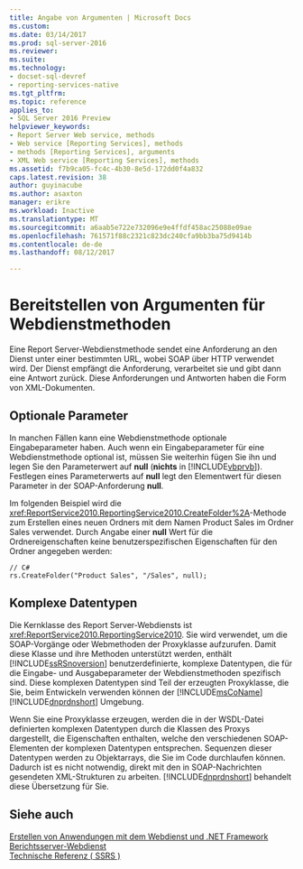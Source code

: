 ```yaml
---
title: Angabe von Argumenten | Microsoft Docs
ms.custom: 
ms.date: 03/14/2017
ms.prod: sql-server-2016
ms.reviewer: 
ms.suite: 
ms.technology:
- docset-sql-devref
- reporting-services-native
ms.tgt_pltfrm: 
ms.topic: reference
applies_to:
- SQL Server 2016 Preview
helpviewer_keywords:
- Report Server Web service, methods
- Web service [Reporting Services], methods
- methods [Reporting Services], arguments
- XML Web service [Reporting Services], methods
ms.assetid: f7b9ca05-fc4c-4b30-8e5d-172dd0f4a832
caps.latest.revision: 38
author: guyinacube
ms.author: asaxton
manager: erikre
ms.workload: Inactive
ms.translationtype: MT
ms.sourcegitcommit: a6aab5e722e732096e9e4ffdf458ac25088e09ae
ms.openlocfilehash: 761571f88c2321c823dc240cfa9bb3ba75d9414b
ms.contentlocale: de-de
ms.lasthandoff: 08/12/2017

---
```

# <a name="supplying-web-service-method-arguments"></a>Bereitstellen von Argumenten für Webdienstmethoden
  Eine Report Server-Webdienstmethode sendet eine Anforderung an den Dienst unter einer bestimmten URL, wobei SOAP über HTTP verwendet wird. Der Dienst empfängt die Anforderung, verarbeitet sie und gibt dann eine Antwort zurück. Diese Anforderungen und Antworten haben die Form von XML-Dokumenten.  
  
## <a name="optional-parameters"></a>Optionale Parameter  
 In manchen Fällen kann eine Webdienstmethode optionale Eingabeparameter haben. Auch wenn ein Eingabeparameter für eine Webdienstmethode optional ist, müssen Sie weiterhin fügen Sie ihn und legen Sie den Parameterwert auf **null** (**nichts** in [!INCLUDE[vbprvb](../../../includes/vbprvb-md.md)]). Festlegen eines Parameterwerts auf **null** legt den Elementwert für diesen Parameter in der SOAP-Anforderung **null**.  
  
 Im folgenden Beispiel wird die <xref:ReportService2010.ReportingService2010.CreateFolder%2A>-Methode zum Erstellen eines neuen Ordners mit dem Namen Product Sales im Ordner Sales verwendet. Durch Angabe einer **null** Wert für die Ordnereigenschaften keine benutzerspezifischen Eigenschaften für den Ordner angegeben werden:  
  
```  
// C#  
rs.CreateFolder("Product Sales", "/Sales", null);  
```  
  
## <a name="complex-data-types"></a>Komplexe Datentypen  
 Die Kernklasse des Report Server-Webdiensts ist <xref:ReportService2010.ReportingService2010>. Sie wird verwendet, um die SOAP-Vorgänge oder Webmethoden der Proxyklasse aufzurufen. Damit diese Klasse und ihre Methoden unterstützt werden, enthält [!INCLUDE[ssRSnoversion](../../../includes/ssrsnoversion-md.md)] benutzerdefinierte, komplexe Datentypen, die für die Eingabe- und Ausgabeparameter der Webdienstmethoden spezifisch sind. Diese komplexen Datentypen sind Teil der erzeugten Proxyklasse, die Sie, beim Entwickeln verwenden können der [!INCLUDE[msCoName](../../../includes/msconame-md.md)] [!INCLUDE[dnprdnshort](../../../includes/dnprdnshort-md.md)] Umgebung.  
  
 Wenn Sie eine Proxyklasse erzeugen, werden die in der WSDL-Datei definierten komplexen Datentypen durch die Klassen des Proxys dargestellt, die Eigenschaften enthalten, welche den verschiedenen SOAP-Elementen der komplexen Datentypen entsprechen. Sequenzen dieser Datentypen werden zu Objektarrays, die Sie im Code durchlaufen können. Dadurch ist es nicht notwendig, direkt mit den in SOAP-Nachrichten gesendeten XML-Strukturen zu arbeiten. [!INCLUDE[dnprdnshort](../../../includes/dnprdnshort-md.md)] behandelt diese Übersetzung für Sie.  
  
## <a name="see-also"></a>Siehe auch  
 [Erstellen von Anwendungen mit dem Webdienst und .NET Framework](../../../reporting-services/report-server-web-service/net-framework/building-applications-using-the-web-service-and-the-net-framework.md)   
 [Berichtsserver-Webdienst](../../../reporting-services/report-server-web-service/report-server-web-service.md)   
 [Technische Referenz &#40; SSRS &#41;](../../../reporting-services/technical-reference-ssrs.md)  
  
  

